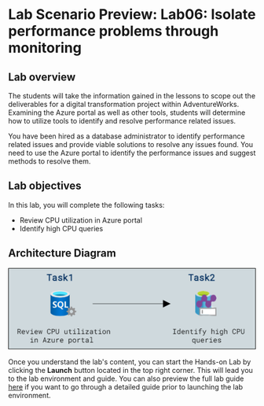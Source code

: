 # Lab Scenario Preview: Lab06: Isolate performance problems through monitoring

## Lab overview

The students will take the information gained in the lessons to scope out the deliverables for a digital transformation project within AdventureWorks. Examining the Azure portal as well as other tools, students will determine how to utilize tools to identify and resolve performance related issues.

You have been hired as a database administrator to identify performance related issues and provide viable solutions to resolve any issues found. You need to use the Azure portal to identify the performance issues and suggest methods to resolve them.

## Lab objectives

In this lab, you will complete the following tasks:

- Review CPU utilization in Azure portal
- Identify high CPU queries

## Architecture Diagram

![](./images/preview06.png)

Once you understand the lab's content, you can start the Hands-on Lab by clicking the **Launch** button located in the top right corner. This will lead you to the lab environment and guide. You can also preview the full lab guide [here](https://experience.cloudlabs.ai/#/labguidepreview/69bdd2bf-74de-4a6c-9d96-abdd7496be59) if you want to go through a detailed guide prior to launching the lab environment. 
  